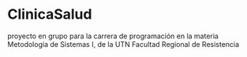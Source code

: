 # ClinicaSalud
proyecto en grupo para la carrera de programación en la materia Metodología de Sistemas I, de la UTN Facultad Regional de Resistencia

